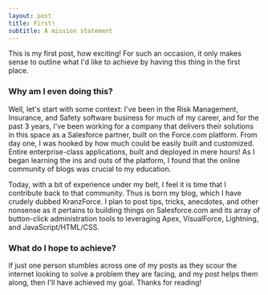 ```yaml
---
layout: post
title: First!
subtitle: A mission statement
---
```


This is my first post, how exciting! For such an occasion, it only makes sense to outline what I'd like to achieve by having this thing in the first place.

### Why am I even doing this?  

Well, let's start with some context: I've been in the Risk Management, Insurance, and Safety software business for much of my career, and for the past 3 years, I've been working for a company that delivers their solutions in this space as a Salesforce partner, built on the Force.com platform.  From day one, I was hooked by how much could be easily built and customized.  Entire enterprise-class applications, built and deployed in mere hours!  As I began learning the ins and outs of the platform, I found that the online community of blogs was crucial to my education.  

Today, with a bit of experience under my belt, I feel it is time that I contribute back to that community.  Thus is born my blog, which I have crudely dubbed KranzForce.  I plan to post tips, tricks, anecdotes, and other nonsense as it pertains to building things on Salesforce.com and its array of button-click administration tools to leveraging Apex, VisualForce, Lightning, and JavaScript/HTML/CSS.  

### What do I hope to achieve?

If just one person stumbles across one of my posts as they scour the internet looking to solve a problem they are facing, and my post helps them along, then I'll have achieved my goal.  Thanks for reading!

